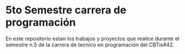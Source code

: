 # 5to Semestre carrera de programación

En este repositorio estan los trabajos y proyectos que realice durante el semestre n.5 de la carrera de tecnico en programación del CBTis#42.
